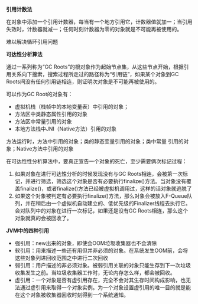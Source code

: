 **引用计数法**

在对象中添加一个引用计数器，每当有一个地方引用它，计数器值就加一；当引用失效时，计数器就减一；任何时刻计数器为零的对象就是不可能再被使用的。

难以解决循环引用问题

**可达性分析算法**

通过一系列称为“GC Roots”的根对象作为起始节点集，从这些节点开始，根据引用关系向下搜索，搜索过程所走过的路径称为“引用链”，如果某个对象到GC Roots间没有任何引用链相连，则证明次对象是不可能再被使用的。

可以作为GC Root的对象有：

- 虚拟机栈（栈帧中的本地变量表）中引用的对象；
- 方法区中类静态属性引用的对象
- 方法区中常量引用的对象
- 本地方法栈中JNI（Native方法）引用的对象

方法运行时，方法中引用的对象；类的静态变量引用的对象；类中常量 引用的对象；Native方法中引用的对象

在可达性性分析算法中，要真正宣告一个对象的死亡，至少需要俩次标记过程：

1. 如果对象在进行可达性分析的时候发现没有与GC Roots相连，会被第一次标记，并进行筛选，筛选这个对象是否有必要执行finalize()方法。当对象没有覆盖finalize()，或者finalize()方法已经被虚拟机调用过，这样的话对象就逃脱了
2. 如果这个对象被判定有必要执行finalize()方法，那么对象会被放入F-Queue队列，并在稍后由一个虚拟机自动建立的、低优先级的Finalizer线程去执行它。会对队列中的对象在进行一次标记，如果还是没有GC Roots相连，那么这个对象就真的会被回收了。

**JVM中的四种引用**

- 强引用：new出来的对象，即使会OOM垃圾收集器也不会清除
- 软引用：用来描述一些还有用但并非必须的对象。在系统发生OOM前，会将这些对象列进回收范围之中进行二次回收
- 弱引用：用户描述的非必须对象。被弱引用关联的对象只能生存到下一次垃圾收集发生之前。当垃圾收集器工作时，无论内存怎么样，都会被回收。
- 虚引用：一个对象是否有虚引用存在，完全不会对其生存时间构成影响，也无法通过虚引用来取得一个对象实例。为一个对象设置虚引用的唯一目的就是能在这个对象被收集器回收时刻得到一个系统通知。